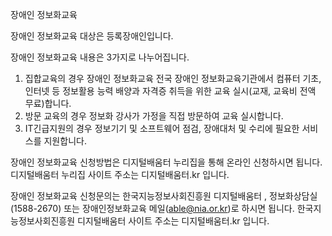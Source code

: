 장애인 정보화교육

장애인 정보화교육 대상은 등록장애인입니다.

장애인 정보화교육 내용은 3가지로 나누어집니다.
1. 집합교육의 경우 장애인 정보화교육 전국 장애인 정보화교육기관에서 컴퓨터 기초, 인터넷 등 정보활용 능력 배양과 자격증 취득을 위한 교육 실시(교재, 교육비 전액 무료)합니다.
2. 방문 교육의 경우 정보화 강사가 가정을 직접 방문하여 교육 실시합니다.
3. IT긴급지원의 경우 정보기기 및 소프트웨어 점검, 장애대처 및 수리에 필요한 서비스를 지원합니다.

장애인 정보화교육 신청방법은 디지털배움터 누리집을 통해 온라인 신청하시면 됩니다.
디지털배움터 누리집 사이트 주소는 디지털배움터.kr 입니다.

장애인 정보화교육 신청문의는 한국지능정보사회진흥원 디지털배움터 , 정보화상담실(1588-2670) 또는 장애인정보화교육 메일(able@nia.or.kr)로 하시면 됩니다.
한국지능정보사회진흥원 디지털배움터 사이트 주소는 디지털배움터.kr 입니다.